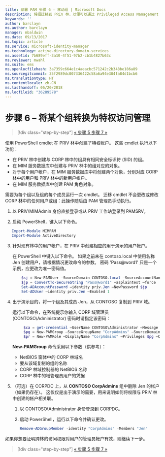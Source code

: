 ```yaml
---
title: 部署 PAM 步骤 6 - 移动组 | Microsoft Docs
description: 将组迁移到 PRIV 林，以便可以通过 Privileged Access Management 对它们进行管理。
keywords: ''
author: barclayn
ms.author: barclayn
manager: mbaldwin
ms.date: 09/13/2017
ms.topic: article
ms.service: microsoft-identity-manager
ms.technology: active-directory-domain-services
ms.assetid: 7b689eff-3a10-4f51-97b2-cb1b4827b63c
ms.reviewer: mwahl
ms.suite: ems
ms.openlocfilehash: 3a7359c664e1c4aeacbc571242c2b348be186a89
ms.sourcegitcommit: 35f2989dc007336422c58a6a94e304fa84d1bcb6
ms.translationtype: HT
ms.contentlocale: zh-CN
ms.lasthandoff: 06/20/2018
ms.locfileid: "36289578"
---
```

# <a name="step-6--transition-a-group-to-privileged-access-management"></a>步骤 6 – 将某个组转换为特权访问管理

> [!div class="step-by-step"]
> [« 步骤 5 ](step-5-establish-trust-between-priv-corp-forests.md)
> [步骤 7 »](step-7-elevate-user-access.md)

使用 PowerShell cmdlet 在 PRIV 林中创建了特权帐户。 这些 cmdlet 执行以下功能：

- 在 PRIV 林中创建与 CORP 林中的组具有相同安全标识符 (SID) 的组。  
- 在 MIM 服务数据库中创建与 PRIV 林中的组对应的对象。  
- 对于每个用户帐户，在 MIM 服务数据库中将创建两个对象，分别对应 CORP 林中的用户和 PRIV 林中的新用户帐户。  
- 在 MIM 服务数据库中创建 PAM 角色对象。  

需要为每个组以及组的每个成员运行一次 cmdlet。 迁移 cmdlet 不会更改或修改 CORP 林中的任何用户或组：此操作随后由 PAM 管理员手动执行。

1. 以 PRIV\MIMAdmin 身份直接登录或从 PRIV 工作站登录到 PAMSRV。

2.  启动 PowerShell，键入以下命令。

```PowerShell
   Import-Module MIMPAM
   Import-Module ActiveDirectory
```

3. 针对现有林中的用户帐户，在 PRIV 中创建相应的用于演示的用户帐户。

   在 PowerShell 中键入以下命令。  如果之前未在 contoso.local 中使用名称 Jen 创建用户，请根据情况更改命令的参数。 密码 'Pass@word1' 只是一个示例，应更改为唯一密码值。

   ```PowerShell
       $sj = New-PAMUser –SourceDomain CONTOSO.local –SourceAccountName Jen
       $jp = ConvertTo-SecureString "Pass@word1" –asplaintext –force
       Set-ADAccountPassword –identity priv.Jen –NewPassword $jp
       Set-ADUser –identity priv.Jen –Enabled 1
   ```

4. 出于演示目的，将一个组及其成员 Jen，从 CONTOSO 复制到 PRIV 域。

    运行以下命令，在系统提示你输入 CORP 域管理员 (CONTOSO\Administrator) 密码时请指定该密码：

   ```PowerShell
        $ca = get-credential –UserName CONTOSO\Administrator –Message "CORP forest domain admin credentials"
        $pg = New-PAMGroup –SourceGroupName "CorpAdmins" –SourceDomain CONTOSO.local                 –SourceDC CORPDC.contoso.local –Credentials $ca
        $pr = New-PAMRole –DisplayName "CorpAdmins" –Privileges $pg –Candidates $sj
   ```

    **New-PAMGroup** 命令采用以下参数（供参考）：

     -   NetBIOS 窗体中的 CORP 林域名  
     -   要从该域复制的组的名称  
     -   CORP 林域控制器的 NetBIOS 名称  
     -   CORP 林中的域管理员用户的凭据  

5. （可选）在 CORPDC 上，从 **CONTOSO CorpAdmins** 组中删除 Jen 的帐户（如果仍存在）。  这仅仅是出于演示的需要，用来说明如何将权限与 PRIV 林中创建的帐户相关联。

   1.  以 CONTOSO\Administrator 身份登录到 CORPDC。

   2.  启动 PowerShell，运行以下命令并确认更改。

       ```PowerShell
       Remove-ADGroupMember -identity "CorpAdmins" -Members "Jen"
       ```


如果你想要证明跨林的访问权限对用户的管理员帐户有效，则继续下一步。

> [!div class="step-by-step"]
> [« 步骤 5 ](step-5-establish-trust-between-priv-corp-forests.md)
> [步骤 7 »](step-7-elevate-user-access.md)
